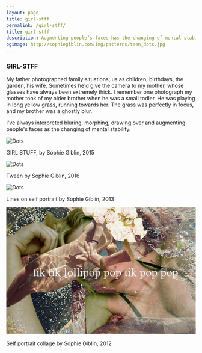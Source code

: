 ```yaml
---
layout: page
title: girl-stff
permalink: /girl-stff/
title: girl-stff
description: Augmenting people’s faces has the changing of mental stability.
ogimage: http://sophiegiblin.com/img/patterns/teen_dots.jpg
---
```



<h3 class="center">GIRL-STFF</h3>
 
My father photographed family situations; us as children, birthdays, the garden, his wife. Sometimes he'd give the camera to my mother, whose glasses have always been extremely thick. I remember one photograph my mother took of my older brother when he was a small todler. He was playing in long yellow grass, running towards her. The grass was perfectly in focus, and my brother was a ghostly blur. 

I've always interpreted bluring, morphing, drawing over and augmenting people's faces as the changing of mental stability. 

![Dots](/img/patterns/girl_stuff_dots.jpg "screen drawing")

<span class="caption">GIRL STUFF, by Sophie Giblin, 2015</span>

![Dots](/img/patterns/teen_dots.jpg "screen drawing")

<span class="caption">Tween by Sophie Giblin, 2016</span>

![Dots](/img/lines/Screen-print-face.jpg "screen drawing")

<span class="caption">Lines on self portrait by Sophie Giblin, 2013</span>

![Dots](/img/self/tiktik.jpg "screen drawing")

<span class="caption">Self portrait collage by Sophie Giblin, 2012</span>

